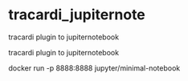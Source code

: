 # tracardi_jupiternote
tracardi plugin to jupiternotebook

tracardi plugin to jupiternotebook

docker run -p 8888:8888 jupyter/minimal-notebook
